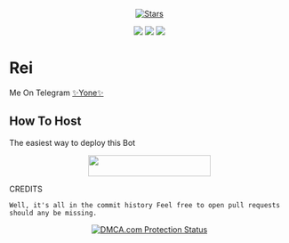 <p align="center">
    <a href="https://github.com/noob-kittu/YoneRobot/stargazers"><img src="https://img.shields.io/github/stars/noob-kittu/YoneRobot?label=Stars&style=flat-square&logo=github&color=F10070" alt="Stars" /></a>
</p>
<p align="center">
    <a href="https://github.com/Subhan-Maxx/Rei"> <img src="https://img.shields.io/github/repo-size/Subhan-Maxx/Rei?color=orange&logo=github&logoColor=green&style=for-the-badge" /></a>
    <a href="https://github.com/Subhan-Maxx/Rei"> <img src="https://img.shields.io/github/last-commit/Subhan-Maxx/Rei?color=blue&logo=github&logoColor=green&style=for-the-badge" /></a>
    <a href="https://github.com/Subhan-Maxx/Rei"> <img src="https://img.shields.io/github/issues/Subhan-Maxx/Rei?color=blueviolet&logo=github&logoColor=green&style=for-the-badge" /></a>
</p>



# Rei
Me On Telegram [✨Yone✨](https://t.me/MissRei_bot)

## How To Host
The easiest way to deploy this Bot
<p align="center"><a href="https://heroku.com/deploy?template=https://github.com/subhan-Maxx/Rei"> <img src="https://img.shields.io/badge/Deploy%20To%20Heroku-black?style=for-the-badge&logo=heroku" width="220" height="38.45"/></a></p>
 
CREDITS
```
Well, it's all in the commit history Feel free to open pull requests should any be missing.

```

<p align="center">
    <a href="//www.dmca.com/Protection/Status.aspx?ID=899e4481-3dc5-49f5-98f2-abf0e5d051b8" title="DMCA.com Protection Status" class="dmca-badge"> <img src="https://images.dmca.com/Badges/dmca_protected_sml_120n.png?ID=899e4481-3dc5-49f5-98f2-abf0e5d051b8"  alt="DMCA.com Protection Status" /></a>  
</p>
